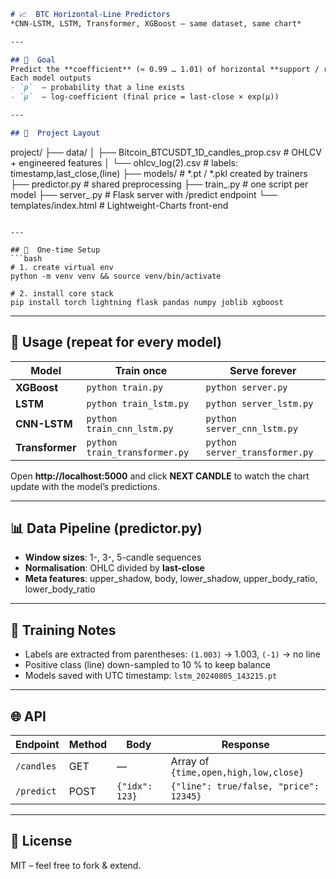```markdown
# 📈  BTC Horizontal-Line Predictors  
*CNN-LSTM, LSTM, Transformer, XGBoost – same dataset, same chart*

---

## 🎯  Goal
Predict the **coefficient** (≈ 0.99 … 1.01) of horizontal **support / resistance** lines on daily BTC candles.  
Each model outputs  
- `p`  – probability that a line exists  
- `μ`  – log-coefficient (final price = last-close × exp(μ))

---

## 🧱  Project Layout
```
project/
├── data/
│   ├── Bitcoin_BTCUSDT_1D_candles_prop.csv   # OHLCV + engineered features
│   └── ohlcv_log(2).csv                      # labels: timestamp,last_close,(line)
├── models/                                   # *.pt / *.pkl created by trainers
├── predictor.py                              # shared preprocessing
├── train_<model>.py                          # one script per model
├── server_<model>.py                         # Flask server with /predict endpoint
└── templates/index.html                      # Lightweight-Charts front-end
```

---

## 🔧  One-time Setup
```bash
# 1. create virtual env
python -m venv venv && source venv/bin/activate

# 2. install core stack
pip install torch lightning flask pandas numpy joblib xgboost
```

---

## 🚀  Usage (repeat for every model)

| Model      | Train once                          | Serve forever                       |
|------------|-------------------------------------|-------------------------------------|
| **XGBoost**| `python train.py`                   | `python server.py`                  |
| **LSTM**   | `python train_lstm.py`              | `python server_lstm.py`             |
| **CNN-LSTM**| `python train_cnn_lstm.py`          | `python server_cnn_lstm.py`         |
| **Transformer**| `python train_transformer.py`   | `python server_transformer.py`      |

Open **http://localhost:5000** and click **NEXT CANDLE** to watch the chart update with the model’s predictions.

---

## 📊  Data Pipeline (predictor.py)
- **Window sizes**: 1-, 3-, 5-candle sequences  
- **Normalisation**: OHLC divided by **last-close**  
- **Meta features**: upper_shadow, body, lower_shadow, upper_body_ratio, lower_body_ratio  

---

## 🧪  Training Notes
- Labels are extracted from parentheses: `(1.003)` → 1.003, `(-1)` → no line  
- Positive class (line) down-sampled to 10 % to keep balance  
- Models saved with UTC timestamp: `lstm_20240805_143215.pt`

---

## 🌐  API
| Endpoint       | Method | Body               | Response                               |
|----------------|--------|--------------------|----------------------------------------|
| `/candles`     | GET    | —                  | Array of `{time,open,high,low,close}` |
| `/predict`     | POST   | `{"idx": 123}`     | `{"line": true/false, "price": 12345}` |

---

## 📄  License
MIT – feel free to fork & extend.
```
